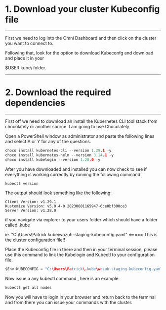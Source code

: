 





# 1. Download your cluster Kubeconfig file

---

First we need to log into the Omni Dashboard and then click on the cluster you want to connect to.

Following that, look for the option to download Kubeconfg and download and place it in your 

$USER\.kube\ folder.



---

# 2. Download the required dependencies 

---



First off we need to download an install the Kubernetes CLI tool stack from chocolately or another source. I am going to use Chocolately

Open  a  PowerShell window as administrator and paste the following lines and select A or Y for any of the questions.


```c
choco install kubernetes-cli --version 1.29.1 -y
choco install kubernetes-helm --version 3.14.1 -y
choco install kubelogin --version 1.28.0 -y

```

After you have downloaded and installed you can now check to see if everything is working correctly by running the following command.



```c
kubectl version

```

The output should look something like the following:


```
Client Version: v1.29.1
Kustomize Version: v5.0.4-0.20230601165947-6ce0bf390ce3
Server Version: v1.28.0

```



if you navigate via explorer to your users folder which should have a folder called .kube

ie. "C:\Users\Patrick\.kube\wazuh-staging-kubeconfig.yaml"    <===== This is the cluster configuration file!!

Place the Kubeconfig file in there and then in your terminal session, please use this command to link the Kubelogin and Kubectl to your configuration file. 


```c
$Env:KUBECONFIG = "C:\Users\Patrick\.kube\wazuh-staging-kubeconfig.yaml"
```


Now issue a any kubectl command , here is an example:


```c
kubectl get all nodes
```


Now you will have to login in your browser and return back to the terminal and from there you can issue your commands with the cluster.